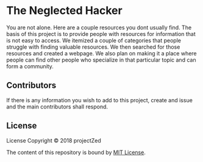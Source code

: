# The Neglected Hacker
You are not alone. Here are a couple resources you dont usually find. The basis of this project is to provide people with resources for information that is not easy to access. We itemized a couple of categories that people struggle with finding valuable resources. We then searched for those resources and created a webpage. We also plan on making it a place where people can find other people who specialize in that particular topic and can form a community.

## Contributors

If there is any information you wish to add to this project, create and issue and the main contributors shall respond.

## License

License
Copyright © 2018 projectZed

The content of this repository is bound by [MIT License](https://github.com/WillzMu/projectZed/blob/master/LICENSE).


